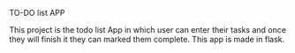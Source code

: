 TO-DO list APP

This project is the todo list App in which user can enter their tasks and once they will finish it they can marked them complete. This app is made in flask.


